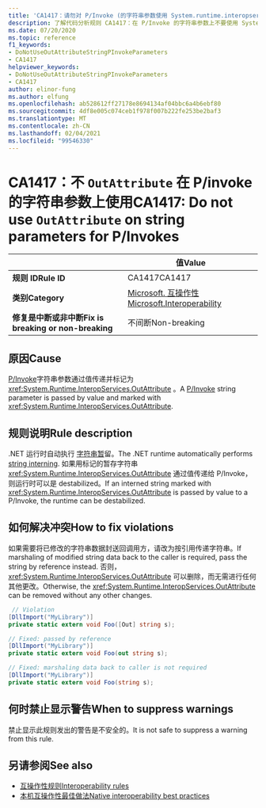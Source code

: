 ```yaml
---
title: 'CA1417：请勿对 P/Invoke (的字符串参数使用 System.runtime.interopservices.outattribute 代码分析) '
description: 了解代码分析规则 CA1417：在 P/Invoke 的字符串参数上不要使用 System.runtime.interopservices.outattribute
ms.date: 07/20/2020
ms.topic: reference
f1_keywords:
- DoNotUseOutAttributeStringPInvokeParameters
- CA1417
helpviewer_keywords:
- DoNotUseOutAttributeStringPInvokeParameters
- CA1417
author: elinor-fung
ms.author: elfung
ms.openlocfilehash: ab528612ff27178e8694134af04bbc6a4b6ebf80
ms.sourcegitcommit: 4df8e005c074ceb1f978f007b222fe253be2baf3
ms.translationtype: MT
ms.contentlocale: zh-CN
ms.lasthandoff: 02/04/2021
ms.locfileid: "99546330"
---
```

# <a name="ca1417-do-not-use-outattribute-on-string-parameters-for-pinvokes"></a><span data-ttu-id="e73df-103">CA1417：不 `OutAttribute` 在 P/invoke 的字符串参数上使用</span><span class="sxs-lookup"><span data-stu-id="e73df-103">CA1417: Do not use `OutAttribute` on string parameters for P/Invokes</span></span>

| | <span data-ttu-id="e73df-104">值</span><span class="sxs-lookup"><span data-stu-id="e73df-104">Value</span></span> |
|-|-|
| <span data-ttu-id="e73df-105">**规则 ID**</span><span class="sxs-lookup"><span data-stu-id="e73df-105">**Rule ID**</span></span> |<span data-ttu-id="e73df-106">CA1417</span><span class="sxs-lookup"><span data-stu-id="e73df-106">CA1417</span></span>|
| <span data-ttu-id="e73df-107">**类别**</span><span class="sxs-lookup"><span data-stu-id="e73df-107">**Category**</span></span> |[<span data-ttu-id="e73df-108">Microsoft. 互操作性</span><span class="sxs-lookup"><span data-stu-id="e73df-108">Microsoft.Interoperability</span></span>](interoperability-warnings.md)|
| <span data-ttu-id="e73df-109">**修复是中断或非中断**</span><span class="sxs-lookup"><span data-stu-id="e73df-109">**Fix is breaking or non-breaking**</span></span> |<span data-ttu-id="e73df-110">不间断</span><span class="sxs-lookup"><span data-stu-id="e73df-110">Non-breaking</span></span>|

## <a name="cause"></a><span data-ttu-id="e73df-111">原因</span><span class="sxs-lookup"><span data-stu-id="e73df-111">Cause</span></span>

<span data-ttu-id="e73df-112">[P/Invoke](../../../standard/native-interop/pinvoke.md)字符串参数通过值传递并标记为 <xref:System.Runtime.InteropServices.OutAttribute> 。</span><span class="sxs-lookup"><span data-stu-id="e73df-112">A [P/Invoke](../../../standard/native-interop/pinvoke.md) string parameter is passed by value and marked with <xref:System.Runtime.InteropServices.OutAttribute>.</span></span>

## <a name="rule-description"></a><span data-ttu-id="e73df-113">规则说明</span><span class="sxs-lookup"><span data-stu-id="e73df-113">Rule description</span></span>

<span data-ttu-id="e73df-114">.NET 运行时自动执行 [字符串暂](/dotnet/api/system.string.intern#remarks)留。</span><span class="sxs-lookup"><span data-stu-id="e73df-114">The .NET runtime automatically performs [string interning](/dotnet/api/system.string.intern#remarks).</span></span> <span data-ttu-id="e73df-115">如果用标记的暂存字符串 <xref:System.Runtime.InteropServices.OutAttribute> 通过值传递给 P/Invoke，则运行时可以是 destabilized。</span><span class="sxs-lookup"><span data-stu-id="e73df-115">If an interned string marked with <xref:System.Runtime.InteropServices.OutAttribute> is passed by value to a P/Invoke, the runtime can be destabilized.</span></span>

## <a name="how-to-fix-violations"></a><span data-ttu-id="e73df-116">如何解决冲突</span><span class="sxs-lookup"><span data-stu-id="e73df-116">How to fix violations</span></span>

<span data-ttu-id="e73df-117">如果需要将已修改的字符串数据封送回调用方，请改为按引用传递字符串。</span><span class="sxs-lookup"><span data-stu-id="e73df-117">If marshaling of modified string data back to the caller is required, pass the string by reference instead.</span></span> <span data-ttu-id="e73df-118">否则， <xref:System.Runtime.InteropServices.OutAttribute> 可以删除，而无需进行任何其他更改。</span><span class="sxs-lookup"><span data-stu-id="e73df-118">Otherwise, the <xref:System.Runtime.InteropServices.OutAttribute> can be removed without any other changes.</span></span>

```csharp
 // Violation
[DllImport("MyLibrary")]
private static extern void Foo([Out] string s);

// Fixed: passed by reference
[DllImport("MyLibrary")]
private static extern void Foo(out string s);

// Fixed: marshaling data back to caller is not required
[DllImport("MyLibrary")]
private static extern void Foo(string s);
```

## <a name="when-to-suppress-warnings"></a><span data-ttu-id="e73df-119">何时禁止显示警告</span><span class="sxs-lookup"><span data-stu-id="e73df-119">When to suppress warnings</span></span>

<span data-ttu-id="e73df-120">禁止显示此规则发出的警告是不安全的。</span><span class="sxs-lookup"><span data-stu-id="e73df-120">It is not safe to suppress a warning from this rule.</span></span>

## <a name="see-also"></a><span data-ttu-id="e73df-121">另请参阅</span><span class="sxs-lookup"><span data-stu-id="e73df-121">See also</span></span>

- [<span data-ttu-id="e73df-122">互操作性规则</span><span class="sxs-lookup"><span data-stu-id="e73df-122">Interoperability rules</span></span>](interoperability-warnings.md)
- [<span data-ttu-id="e73df-123">本机互操作性最佳做法</span><span class="sxs-lookup"><span data-stu-id="e73df-123">Native interoperability best practices</span></span>](../../../standard/native-interop/best-practices.md)
